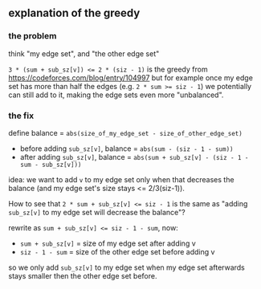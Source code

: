 ## explanation of the greedy

### the problem

think "my edge set", and "the other edge set"

`3 * (sum + sub_sz[v]) <= 2 * (siz - 1)` is the greedy from https://codeforces.com/blog/entry/104997 but for example once my edge set has more than half the edges (e.g. `2 * sum >= siz - 1`) we potentially can still add to it, making the edge sets even more "unbalanced".

### the fix

define balance = `abs(size_of_my_edge_set - size_of_other_edge_set)`

- before adding `sub_sz[v]`, balance = `abs(sum - (siz - 1 - sum))`
- after adding `sub_sz[v]`, balance = `abs(sum + sub_sz[v] - (siz - 1 - sum - sub_sz[v]))`

idea: we want to add `v` to my edge set only when that decreases the balance (and my edge set's size stays <= 2/3(siz-1)).

How to see that `2 * sum + sub_sz[v] <= siz - 1` is the same as "adding `sub_sz[v]` to my edge set will decrease the balance"?

rewrite as `sum + sub_sz[v] <= siz - 1 - sum`, now:

- `sum + sub_sz[v]` = size of my edge set after adding v
- `siz - 1 - sum` = size of the other edge set before adding v

so we only add `sub_sz[v]` to my edge set when my edge set afterwards stays smaller then the other edge set before.
